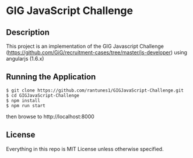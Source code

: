 # GIG JavaScript Challenge

## Description

This project is an implementation of the GIG Javascript Challenge (https://github.com/GiG/recruitment-cases/tree/master/js-developer) using angularjs (1.6.x)

## Running the Application

```
$ git clone https://github.com/rantunes1/GIGJavaScript-Challenge.git
$ cd GIGJavaScript-Challenge
$ npm install
$ npm run start
```

then browse to http://localhost:8000

## License

Everything in this repo is MIT License unless otherwise specified.
